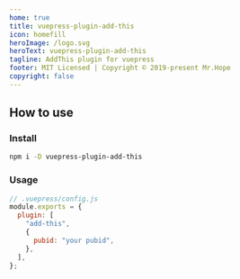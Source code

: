```yaml
---
home: true
title: vuepress-plugin-add-this
icon: homefill
heroImage: /logo.svg
heroText: vuepress-plugin-add-this
tagline: AddThis plugin for vuepress
footer: MIT Licensed | Copyright © 2019-present Mr.Hope
copyright: false
---
```


## How to use

### Install

```bash
npm i -D vuepress-plugin-add-this
```

### Usage

```js
// .vuepress/config.js
module.exports = {
  plugin: [
    "add-this",
    {
      pubid: "your pubid",
    },
  ],
};
```
